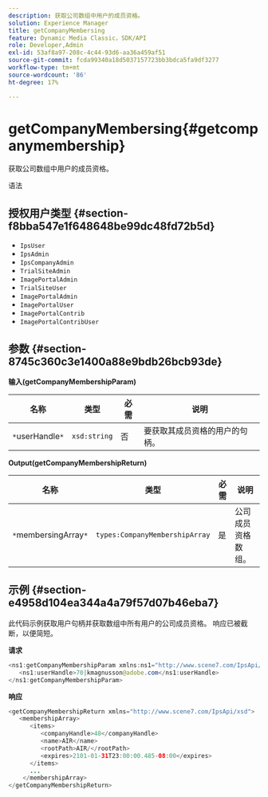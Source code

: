 ```yaml
---
description: 获取公司数组中用户的成员资格。
solution: Experience Manager
title: getCompanyMembersing
feature: Dynamic Media Classic，SDK/API
role: Developer,Admin
exl-id: 53af8a97-208c-4c44-93d6-aa36a459af51
source-git-commit: fcda99340a18d5037157723bb3bdca5fa9df3277
workflow-type: tm+mt
source-wordcount: '86'
ht-degree: 17%

---
```


# getCompanyMembersing{#getcompanymembership}

获取公司数组中用户的成员资格。

语法

## 授权用户类型 {#section-f8bba547e1f648648be99dc48fd72b5d}

* `IpsUser`
* `IpsAdmin`
* `IpsCompanyAdmin`
* `TrialSiteAdmin`
* `ImagePortalAdmin`
* `TrialSiteUser`
* `ImagePortalAdmin`
* `ImagePortalUser`
* `ImagePortalContrib`
* `ImagePortalContribUser`

## 参数 {#section-8745c360c3e1400a88e9bdb26bcb93de}

**输入(getCompanyMembershipParam)**

| 名称 | 类型 | 必需 | 说明 |
|---|---|---|---|
| `*`userHandle`*` | `xsd:string` | 否 | 要获取其成员资格的用户的句柄。 |

**Output(getCompanyMembershipReturn)**

| 名称 | 类型 | 必需 | 说明 |
|---|---|---|---|
| `*`membersingArray`*` | `types:CompanyMembershipArray` | 是 | 公司成员资格数组。 |

## 示例 {#section-e4958d104ea344a4a79f57d07b46eba7}

此代码示例获取用户句柄并获取数组中所有用户的公司成员资格。 响应已被截断，以便简短。

**请求**

```java
<ns1:getCompanyMembershipParam xmlns:ns1="http://www.scene7.com/IpsApi/xsd">
   <ns1:userHandle>70|kmagnusson@adobe.com</ns1:userHandle>
</ns1:getCompanyMembershipParam>
```

**响应**

```java
<getCompanyMembershipReturn xmlns="http://www.scene7.com/IpsApi/xsd">
   <membershipArray>
      <items>
         <companyHandle>48</companyHandle>
         <name>AIR</name>
         <rootPath>AIR/</rootPath>
         <expires>2101-01-31T23:00:00.485-08:00</expires>
      </items>
      ...
    </membershipArray>
</getCompanyMembershipReturn>
```
